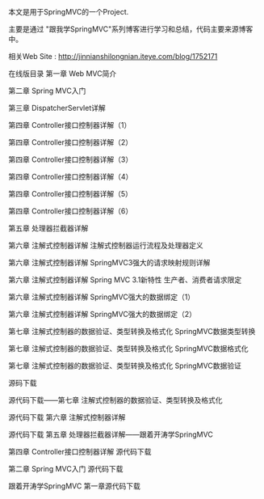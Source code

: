  本文是用于SpringMVC的一个Project.  
 
主要是通过 "跟我学SpringMVC"系列博客进行学习和总结，代码主要来源博客中。

相关Web Site : http://jinnianshilongnian.iteye.com/blog/1752171

在线版目录
第一章 Web MVC简介

第二章 Spring MVC入门

第三章 DispatcherServlet详解

第四章 Controller接口控制器详解（1）

第四章 Controller接口控制器详解（2）

第四章 Controller接口控制器详解（3）

第四章 Controller接口控制器详解（4）

第四章 Controller接口控制器详解（5）

第四章 Controller接口控制器详解（6）

第五章 处理器拦截器详解

第六章 注解式控制器详解 注解式控制器运行流程及处理器定义

第六章 注解式控制器详解 SpringMVC3强大的请求映射规则详解 

第六章 注解式控制器详解 Spring MVC 3.1新特性 生产者、消费者请求限定

第六章 注解式控制器详解 SpringMVC强大的数据绑定（1）

第六章 注解式控制器详解 SpringMVC强大的数据绑定（2）

第七章 注解式控制器的数据验证、类型转换及格式化 SpringMVC数据类型转换

第七章 注解式控制器的数据验证、类型转换及格式化 SpringMVC数据格式化

第七章 注解式控制器的数据验证、类型转换及格式化 SpringMVC数据验证

 
源码下载
 
源代码下载——第七章 注解式控制器的数据验证、类型转换及格式化

源代码下载 第六章 注解式控制器详解

源代码下载 第五章 处理器拦截器详解——跟着开涛学SpringMVC

第四章 Controller接口控制器详解 源代码下载

第二章 Spring MVC入门 源代码下载

跟着开涛学SpringMVC 第一章源代码下载